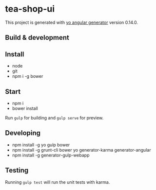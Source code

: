 # tea-shop-ui

This project is generated with [yo angular generator](https://github.com/yeoman/generator-angular)
version 0.14.0.

## Build & development

Install
-------

- node
- git
- npm i -g bower


Start
-----

- npm i
- bower install


Run `gulp` for building and `gulp serve` for preview.

Developing
----------

- npm install -g yo gulp bower
- npm install -g grunt-cli bower yo generator-karma generator-angular
- npm install -g generator-gulp-webapp


## Testing

Running `gulp test` will run the unit tests with karma.
